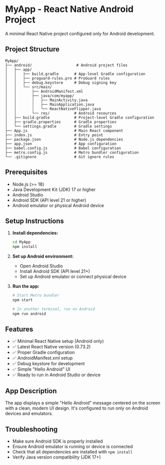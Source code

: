 # MyApp - React Native Android Project

A minimal React Native project configured only for Android development.

## Project Structure

```
MyApp/
├── android/                    # Android project files
│   ├── app/
│   │   ├── build.gradle       # App-level Gradle configuration
│   │   ├── proguard-rules.pro # ProGuard rules
│   │   ├── debug.keystore     # Debug signing key
│   │   └── src/main/
│   │       ├── AndroidManifest.xml
│   │       ├── java/com/myapp/
│   │       │   ├── MainActivity.java
│   │       │   ├── MainApplication.java
│   │       │   └── ReactNativeFlipper.java
│   │       └── res/           # Android resources
│   ├── build.gradle           # Project-level Gradle configuration
│   ├── gradle.properties      # Gradle properties
│   └── settings.gradle        # Gradle settings
├── App.js                     # Main React component
├── index.js                   # Entry point
├── package.json               # Node.js dependencies
├── app.json                   # App configuration
├── babel.config.js            # Babel configuration
├── metro.config.js            # Metro bundler configuration
└── .gitignore                 # Git ignore rules
```

## Prerequisites

- Node.js (>= 18)
- Java Development Kit (JDK) 17 or higher
- Android Studio
- Android SDK (API level 21 or higher)
- Android emulator or physical Android device

## Setup Instructions

1. **Install dependencies:**
   ```bash
   cd MyApp
   npm install
   ```

2. **Set up Android environment:**
   - Open Android Studio
   - Install Android SDK (API level 21+)
   - Set up Android emulator or connect physical device

3. **Run the app:**
   ```bash
   # Start Metro bundler
   npm start
   
   # In another terminal, run on Android
   npm run android
   ```

## Features

- ✅ Minimal React Native setup (Android only)
- ✅ Latest React Native version (0.73.2)
- ✅ Proper Gradle configuration
- ✅ AndroidManifest.xml setup
- ✅ Debug keystore for development
- ✅ Simple "Hello Android" UI
- ✅ Ready to run in Android Studio or device

## App Description

The app displays a simple "Hello Android" message centered on the screen with a clean, modern UI design. It's configured to run only on Android devices and emulators.

## Troubleshooting

- Make sure Android SDK is properly installed
- Ensure Android emulator is running or device is connected
- Check that all dependencies are installed with `npm install`
- Verify Java version compatibility (JDK 17+)







